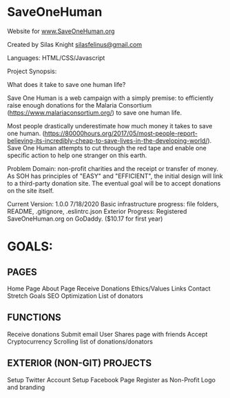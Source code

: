 # SaveOneHuman

Website for www.SaveOneHuman.org

Created by Silas Knight
silasfelinus@gmail.com

Languages: HTML/CSS/Javascript

Project Synopsis:

What does it take to save one human life?

Save One Human is a web campaign with a simply premise: to efficiently raise enough donations for the Malaria Consortium (https://www.malariaconsortium.org/) to save one human life.

Most people drastically underestimate how much money it takes to save one human. (https://80000hours.org/2017/05/most-people-report-believing-its-incredibly-cheap-to-save-lives-in-the-developing-world/). Save One Human attempts to cut through the red tape and enable one specific action to help one stranger on this earth.

Problem Domain: non-profit charities and the receipt or transfer of money. As SOH has principles of "EASY" and "EFFICIENT", the initial design will link to a third-party donation site. The eventual goal will be to accept donations on the site itself.

Current Version: 1.0.0 7/18/2020
Basic infrastructure progress: file folders, README, .gitignore, .eslintrc.json
Exterior Progress: Registered SaveOneHuman.org on GoDaddy. ($10.17 for first year)


# GOALS:

## PAGES
Home Page
About Page
Receive Donations
Ethics/Values
Links
Contact
Stretch Goals
SEO Optimization
List of donators


## FUNCTIONS
Receive donations
Submit email
User Shares page with friends
Accept Cryptocurrency
Scrolling list of donations/donators

## EXTERIOR (NON-GIT) PROJECTS
Setup Twitter Account
Setup Facebook Page
Register as Non-Profit
Logo and branding

